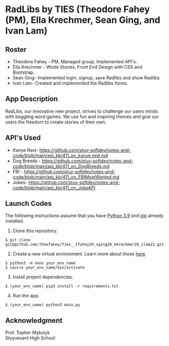 # RadLibs by TIES (Theodore Fahey (PM), Ella Krechmer, Sean Ging, and Ivan Lam)

## Roster
* Theodore Fahey - PM, Managed group, Implemented API's. 
* Ella Krechmer - Wrote Stories, Front End Design with CSS and Bootstrap.
* Sean Ging- Implemented login, signup, save Radlibs and show Radlibs
* Ivan Lam- Created and implemented the Radlibs forms. 

## App Description
RadLibs, our innovative new project, strives to challenge our users minds with boggling word games. We use fun and inspiring themes and give our users the freedom to create stories of their own.

## API's Used

* Kanye Rest- https://github.com/stuy-softdev/notes-and-code/blob/main/api_kb/411_on_kanye.rest.md
* Dog Breeds - https://github.com/stuy-softdev/notes-and-code/blob/main/api_kb/411_on_DogBreeds.md
* FBI - https://github.com/stuy-softdev/notes-and-code/blob/main/api_kb/411_on_FBIMostWanted.md
* Jokes- https://github.com/stuy-softdev/notes-and-code/blob/main/api_kb/411_on_JokeAPI
## Launch Codes
The following instructions assume that you have [Python 3.9](https://www.python.org/downloads/ "Download Python") and [pip](https://pip.pypa.io/en/stable/installation. "Install pip") already installed.

1. Clone this repository.

`$ git clone git@github.com:theofahey/Ties__tfahey20_sging20_ekrechmer20_ilam21.git`

2. Create a new virtual environment. Learn more about those [here](https://docs.python.org/3/tutorial/venv.html "Virtual Environments in Python").

`$ python3 -m venv your_env_name`<br>
`$ source your_env_name/bin/activate`

3. Install project dependencies.

`$ (your_env_name) pip3 install -r requirements.txt`

4. Run the app.

`$ (your_env_name) python3 main.py`


## Acknowledgment
Prof. Topher Mykolyk <br>
Stuyvesant High School
